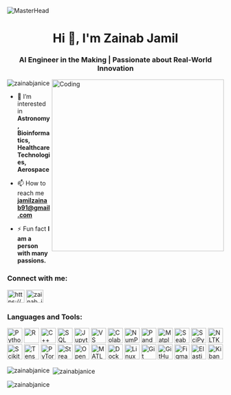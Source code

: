 ![MasterHead](https://i.pinimg.com/originals/94/15/1e/94151e30305ab125d1fcf23cbf4db62b.gif)
<h1 align="center">Hi 👋, I'm Zainab Jamil</h1>
<h3 align="center">AI Engineer in the Making | Passionate about Real-World Innovation</h3>
<img align="right" alt="Coding" width="400" src="https://media1.tenor.com/m/QLh0PhunTj8AAAAd/anime-typing.gif">

<p align="left"> <img src="https://komarev.com/ghpvc/?username=zainabjanice&label=Profile%20views&color=0e75b6&style=flat" alt="zainabjanice" /> </p>

- 🌱 I’m interested in  **Astronomy, Bioinformatics, Healthcare Technologies, Aerospace**

- 📫 How to reach me **jamilzainab91@gmail.com**

- ⚡ Fun fact **I am a person with many passions.**

<h3 align="left">Connect with me:</h3>
<p align="left">
<a href="https://www.linkedin.com/in/zainab-jamil-50223a247/" target="blank"><img align="center" src="https://raw.githubusercontent.com/rahuldkjain/github-profile-readme-generator/master/src/images/icons/Social/linked-in-alt.svg" alt="https://www.linkedin.com/in/zainab-jamil-50223a247/" height="30" width="40" /></a>
<a href="https://twitter.com/zainab_jam87329" target="blank"><img align="center" src="https://raw.githubusercontent.com/rahuldkjain/github-profile-readme-generator/master/src/images/icons/Social/twitter.svg" alt="zainab_jam87329" height="30" width="40" /></a>
</p>


<h3 align="left">Languages and Tools:</h3>
<div align="left">
  <!-- Programming & Environments -->
  <img src="https://img.shields.io/badge/Python-3776AB?style=for-the-badge&logo=python&logoColor=white" height="35" alt="Python" />
  <img src="https://img.shields.io/badge/R-276DC3?style=for-the-badge&logo=r&logoColor=white" height="35" alt="R" />
  <img src="https://img.shields.io/badge/C++-00599C?style=for-the-badge&logo=c%2b%2b&logoColor=white" height="35" alt="C++" />
  <img src="https://img.shields.io/badge/SQL-4479A1?style=for-the-badge&logo=mysql&logoColor=white" height="35" alt="SQL" />
  <img src="https://img.shields.io/badge/Jupyter-F37626?style=for-the-badge&logo=jupyter&logoColor=white" height="35" alt="Jupyter" />
  <img src="https://img.shields.io/badge/VS%20Code-5C2D91?style=for-the-badge&logo=visual-studio-code&logoColor=white" height="35" alt="VS Code" />
  <img src="https://img.shields.io/badge/Colab-F9AB00?style=for-the-badge&logo=google&logoColor=white" height="35" alt="Colab" />

  <!-- Data Science & ML -->
  <img src="https://img.shields.io/badge/NumPy-013243?style=for-the-badge&logo=numpy&logoColor=white" height="35" alt="NumPy" />
  <img src="https://img.shields.io/badge/Pandas-150458?style=for-the-badge&logo=pandas&logoColor=white" height="35" alt="Pandas" />
  <img src="https://img.shields.io/badge/Matplotlib-11557C?style=for-the-badge&logo=python&logoColor=white" height="35" alt="Matplotlib" />
  <img src="https://img.shields.io/badge/Seaborn-4C8CBF?style=for-the-badge&logo=python&logoColor=white" height="35" alt="Seaborn" />
  <img src="https://img.shields.io/badge/SciPy-8CAAE6?style=for-the-badge&logo=scipy&logoColor=white" height="35" alt="SciPy" />
  <img src="https://img.shields.io/badge/NLTK-009E60?style=for-the-badge&logo=python&logoColor=white" height="35" alt="NLTK" />

  <!-- Machine/Deep Learning -->
  <img src="https://img.shields.io/badge/Scikit--learn-F7931E?style=for-the-badge&logo=scikit-learn&logoColor=white" height="35" alt="Scikit-learn" />
  <img src="https://img.shields.io/badge/TensorFlow-FF6F00?style=for-the-badge&logo=tensorflow&logoColor=white" height="35" alt="TensorFlow" />
  <img src="https://img.shields.io/badge/PyTorch-EE4C2C?style=for-the-badge&logo=pytorch&logoColor=white" height="35" alt="PyTorch" />
  <img src="https://img.shields.io/badge/Streamlit-FF4B4B?style=for-the-badge&logo=streamlit&logoColor=white" height="35" alt="Streamlit" />
  <img src="https://img.shields.io/badge/OpenCV-5C3EE8?style=for-the-badge&logo=opencv&logoColor=white" height="35" alt="OpenCV" />
  <img src="https://img.shields.io/badge/MATLAB-0076A8?style=for-the-badge&logo=mathworks&logoColor=white" height="35" alt="MATLAB" />

  <!-- Tools & Platforms -->
  <img src="https://img.shields.io/badge/Docker-2496ED?style=for-the-badge&logo=docker&logoColor=white" height="35" alt="Docker" />
  <img src="https://img.shields.io/badge/Linux-FCC624?style=for-the-badge&logo=linux&logoColor=black" height="35" alt="Linux" />
  <img src="https://img.shields.io/badge/Git-F05032?style=for-the-badge&logo=git&logoColor=white" height="35" alt="Git" />
  <img src="https://img.shields.io/badge/GitHub-181717?style=for-the-badge&logo=github&logoColor=white" height="35" alt="GitHub" />
  <img src="https://img.shields.io/badge/Figma-F24E1E?style=for-the-badge&logo=figma&logoColor=white" height="35" alt="Figma" />
  <img src="https://img.shields.io/badge/Elasticsearch-005571?style=for-the-badge&logo=elasticsearch&logoColor=white" height="35" alt="Elasticsearch" />
  <img src="https://img.shields.io/badge/Kibana-005571?style=for-the-badge&logo=kibana&logoColor=white" height="35" alt="Kibana" />
</div>

<p><img align="left" src="https://github-readme-stats.vercel.app/api/top-langs?username=zainabjanice&show_icons=true&locale=en&layout=compact" alt="zainabjanice" /></p>

<p>&nbsp;<img align="center" src="https://github-readme-stats.vercel.app/api?username=zainabjanice&show_icons=true&locale=en" alt="zainabjanice" /></p>

<p><img align="center" src="https://github-readme-streak-stats.herokuapp.com/?user=zainabjanice&" alt="zainabjanice" /></p>
